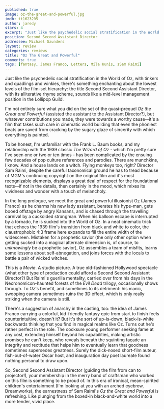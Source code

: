 ```yaml
---
published: true
image: oz-the-great-and-powerful.jpg
imdb: tt1623205
author: jaredy
stars: 4
excerpt: "Just like the psychedelic social stratification in the World of Oz, with tinkers and quadlings and winkies, there&rsquo;s something enchanting about the lowest levels of the film-set hierarchy: the title Second Second Assistant Director, with its alliterative rhyme scheme, sounds like a mid-level management position in the Lollipop Guild. "
position: Second Second Assistant Director
addressee: Michael Saunders
layout: review
categories: reviews
title: "Oz The Great and Powerful"
comments: true
tags: [fantasy, James Franco, Letters, Mila Kunis, sSam Raimi]
---
```

Just like the psychedelic social stratification in the World of Oz, with tinkers and quadlings and winkies, there's something enchanting about the lowest levels of the film-set hierarchy: the title Second Second Assistant Director, with its alliterative rhyme scheme, sounds like a mid-level management position in the Lollipop Guild.  

I'm not entirely sure what you did on the set of the quasi-prequel _Oz the Great and Powerful_ (assisted the assistant to the Assistant Director?), but whatever contributions you made, they were towards a worthy cause--it's a film that takes such care in cinematic world building that even the phoniest beats are saved from cracking by the sugary glaze of sincerity with which everything is painted. 

To be honest, I'm unfamiliar with the Frank L. Baum books, and my relationship with the 1939 classic _The Wizard of Oz_ - which I'm pretty sure I've seen one or two or ten times - has been complicated by the ensuing few decades of pop culture references and parodies. There are munchkins, I know. And a house lands on a witch. Flying monkeys too, right? Director Sam Raimi, despite the careful taxonomical ground he has to tread because of MGM's continuing copyright on the original film and it's most recognizable elements, displays a great deal of respect for the foundational texts--if not in the details, then certainly in the mood, which mixes its vividness and wonder with a touch of melancholy.  

In the long prologue, we meet the great and powerful illusionist Oz (James Franco) as he charms his new lady assistant, berates his hype-man, gets booed offstage by angry Kansans, and is chased through the travelling carnival by a cuckolded strongman. When his balloon escape is interrupted by a tornado, he is sucked into the World of Oz. In a neat cinematic trick that echoes the 1939 film's transition from black and white to color, the claustrophobic 4:3 frame here expands to fill the entire width of the widescreen. Mistaken for a prophetic savior (the only other option when getting sucked into a magical alternate dimension is, of course, to _unknowingly_ be a prophetic savior), Oz assembles a team of misfits, learns some lessons about self-abnegation, and joins forces with the locals to battle a pair of wicked witches. 

This is a _Movie_. A studio picture. A true old-fashioned Hollywood spectacle (what other type of production could afford a Second Second Assistant Director?) But Raimi's guerilla mentality, carried over from his days in the Necronomicon-haunted forests of the _Evil Dead_ trilogy, occasionally shows through. To _Oz_'s benefit, and sometimes to its detriment: his manic, swooping camera sometimes ruins the 3D effect, which is only really striking when the camera is still.

There's a suggestion of anarchy in the casting, too: the idea of James Franco carrying a colorful, kid-friendly fantasy epic from start to finish feels counterintuitive, doesn't it? But it's the sort of up-is-down, black-is-white backwards thinking that you find in magical realms like Oz. Turns out he's rather perfect in the role. The cocksure young performer seeking fame at any cost, extending himself beyond his capabilities, making artistic promises he can't keep, who reveals beneath the squinting façade an integrity and rectitude that helps him to eventually learn that goodness sometimes supersedes greatness. Surely the dick-nosed short-film auteur, fish-out-of-water Oscar host, and inauguration day poet laureate found nothing personal to draw upon.

So, Second Second Assistant Director (guiding the film from can to projector!), your membership in the merry band of craftsman who worked on this film is something to be proud of. In this era of ironical, mean-spirited children's entertainment (I'm looking at you with an arched eyebrow, Dreamworks), the earnestness of Sam Raimi's _Oz the Great and Powerful_ is refreshing. Like plunging from the boxed-in black-and-white world into a more tender, vivid place.
